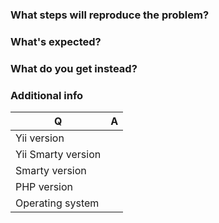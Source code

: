 ### What steps will reproduce the problem?

### What's expected?

### What do you get instead?

### Additional info

| Q                  | A
| ------------------ | ---
| Yii version        |
| Yii Smarty version |
| Smarty version     |
| PHP version        |
| Operating system   |
